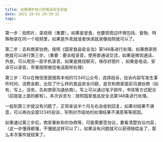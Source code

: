 ```yaml
---
title: 如果维护自己的食品安全权益
date: 2022-10-01 20:59:51
tags:
---
```


第一步：拍照片，录视频（重要），如果是堂食，也要把周边环境包括、食物、特殊物录在同一个视频里，如果是外卖就或者快递就录像拍照就可以了。

第二步：去和商家协商，按照《国家食品安全法》第148条进行处理。如果商家拒绝就可以进行第三步。（重要：要全程录音，使用普通话交流，如果是微信通话，外放，可以用另一部手机录音，如果是微信聊天，保存好图片 ，如果是电话，安卓可以录音，苹果按照微信电话那样处理）

第三步：可以在微信里面搜索本地的12345公众号，选择投诉，投诉内容写发生事件时间，消费金额，出现了什么样的食品安全问题，是否和商家提前沟通协商（如有，写上。没有，先和商家沟通协商）。写上可以通过电子邮件，书信等方式配合（前提是上面的都有）。本次诉求为：按照国家食品安全法第148条进行处理。

一般到第三步就没有问题了，正常来说半个月左右会收到回复，如果对结果不满意，可以再向全国12345投诉，写明对市级地的处理结果不满意等等原因。

如果通过第三步后，商家重新和你协商等，可能需要签协议，要看清楚协议内容，（这一步懂得都懂，不懂就这样可以了），如果没有问题就可以获得赔偿金了，那么本次事件就结束了。
